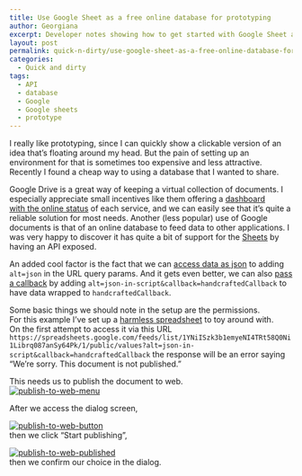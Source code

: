 ```yaml
---
title: Use Google Sheet as a free online database for prototyping
author: Georgiana
excerpt: Developer notes showing how to get started with Google Sheet as a free online database for prototyping
layout: post
permalink: quick-n-dirty/use-google-sheet-as-a-free-online-database-for-prototyping/
categories:
  - Quick and dirty
tags:
  - API
  - database
  - Google
  - Google sheets
  - prototype
---
```

I really like prototyping, since I can quickly show a clickable version of an idea that&#8217;s floating around my head. But the pain of setting up an environment for that is sometimes too expensive and less attractive. Recently I found a cheap way to using a database that I wanted to share.

Google Drive is a great way of keeping a virtual collection of documents. I especially appreciate small incentives like them offering a [dashboard with the online status][1] of each service, and we can easily see that it&#8217;s quite a reliable solution for most needs. Another (less popular) use of Google documents is that of an online database to feed data to other applications. I was very happy to discover it has quite a bit of support for the [Sheets][2] by having an API exposed.

An added cool factor is the fact that we can [access data as json][3] to adding `alt=json` in the URL query params. And it gets even better, we can also [pass a callback][4] by adding `alt=json-in-script&callback=handcraftedCallback` to have data wrapped to `handcraftedCallback`.

Some basic things we should note in the setup are the permissions.  
For this example I&#8217;ve set up a [harmless spreadsheet][4] to toy around with.  
On the first attempt to access it via this URL  
`https://spreadsheets.google.com/feeds/list/1YNiISzk3b1emyeNI4TRt58Q0Ni1Librq087anSy64Pk/1/public/values?alt=json-in-script&callback=handcraftedCallback` the response will be an error saying &#8220;We&#8217;re sorry. This document is not published.&#8221;

This needs us to publish the document to web.  
<a class="thickbox" title=" " href="http://i1.wp.com/www.tekkie.ro/wp-content/gallery/bugs-screenshots/publish-to-web-menu.jpg" rel="" data-image-id="28" data-src="http://www.tekkie.ro/wp-content/gallery/bugs-screenshots/publish-to-web-menu.jpg" data-thumbnail="http://i2.wp.com/www.tekkie.ro/wp-content/gallery/bugs-screenshots/thumbs/thumbs_publish-to-web-menu.jpg?w=700" data-title="publish-to-web-menu" data-description=" "><img class="ngg-singlepic ngg-none" src="http://i2.wp.com/www.tekkie.ro/wp-content/gallery/bugs-screenshots/thumbs/thumbs_publish-to-web-menu.jpg?w=700" alt="publish-to-web-menu" data-recalc-dims="1" /></a>

After we access the dialog screen,

<a class="thickbox" title=" " href="http://i0.wp.com/www.tekkie.ro/wp-content/gallery/bugs-screenshots/publish-to-web-button.jpg" rel="" data-image-id="27" data-src="http://www.tekkie.ro/wp-content/gallery/bugs-screenshots/publish-to-web-button.jpg" data-thumbnail="http://i0.wp.com/www.tekkie.ro/wp-content/gallery/bugs-screenshots/thumbs/thumbs_publish-to-web-button.jpg?w=700" data-title="publish-to-web-button" data-description=" "><img class="ngg-singlepic ngg-none" src="http://i0.wp.com/www.tekkie.ro/wp-content/gallery/bugs-screenshots/thumbs/thumbs_publish-to-web-button.jpg?w=700" alt="publish-to-web-button" data-recalc-dims="1" /></a>  
then we click &#8220;Start publishing&#8221;,

<a class="thickbox" title=" " href="http://i2.wp.com/www.tekkie.ro/wp-content/gallery/bugs-screenshots/publish-to-web-published.jpg" rel="" data-image-id="29" data-src="http://www.tekkie.ro/wp-content/gallery/bugs-screenshots/publish-to-web-published.jpg" data-thumbnail="http://i2.wp.com/www.tekkie.ro/wp-content/gallery/bugs-screenshots/thumbs/thumbs_publish-to-web-published.jpg?w=700" data-title="publish-to-web-published" data-description=" "><img class="ngg-singlepic ngg-none" src="http://i2.wp.com/www.tekkie.ro/wp-content/gallery/bugs-screenshots/thumbs/thumbs_publish-to-web-published.jpg?w=700" alt="publish-to-web-published" data-recalc-dims="1" /></a>  
then we confirm our choice in the dialog.

 [1]: http://www.google.com/appsstatus#hl=en&v=status
 [2]: https://developers.google.com/google-apps/spreadsheets/
 [3]: https://developers.google.com/gdata/docs/json?hl=en#json-output
 [4]: https://developers.google.com/gdata/docs/json?hl=en#json-in-script-output
